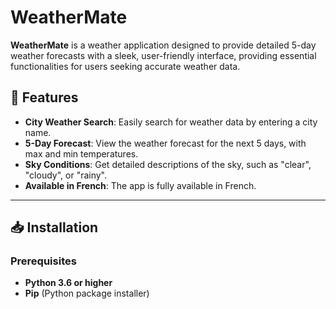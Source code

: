 # **WeatherMate**

**WeatherMate** is a weather application designed to provide detailed 5-day weather forecasts with a sleek, user-friendly interface, providing essential functionalities for users seeking accurate weather data.

## 🚀 **Features**
- **City Weather Search**: Easily search for weather data by entering a city name.
- **5-Day Forecast**: View the weather forecast for the next 5 days, with max and min temperatures.
- **Sky Conditions**: Get detailed descriptions of the sky, such as "clear", "cloudy", or "rainy".
- **Available in French**: The app is fully available in French.

---

## 📥 **Installation**

### **Prerequisites**
- **Python 3.6 or higher**
- **Pip** (Python package installer)
